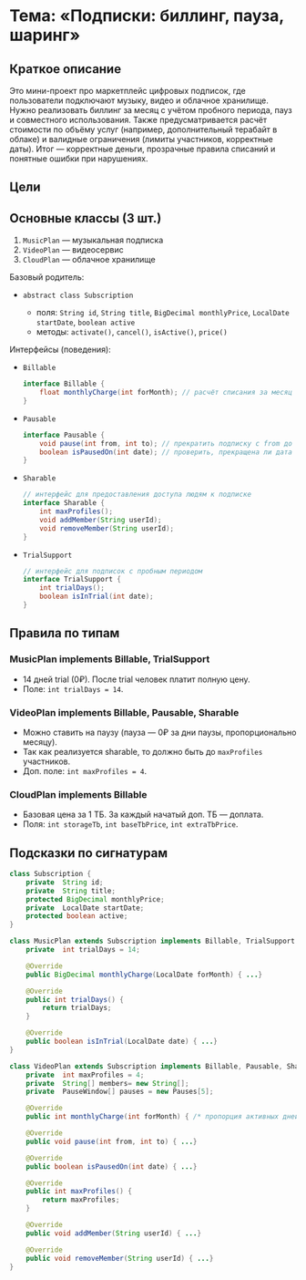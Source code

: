 # Тема: «Подписки: биллинг, пауза, шаринг»

## Краткое описание

Это мини-проект про маркетплейс цифровых подписок, где пользователи подключают музыку, видео и облачное хранилище. Нужно
реализовать биллинг за месяц с учётом пробного периода, пауз и совместного использования. Также предусматривается расчёт
стоимости по объёму услуг (например, дополнительный терабайт в облаке) и валидные ограничения (лимиты участников,
корректные даты). Итог — корректные деньги, прозрачные правила списаний и понятные ошибки при нарушениях.

## Цели

## Основные классы (3 шт.)

1. `MusicPlan` — музыкальная подписка
2. `VideoPlan` — видеосервис
3. `CloudPlan` — облачное хранилище

Базовый родитель:

* `abstract class Subscription`

    * поля: `String id`, `String title`, `BigDecimal monthlyPrice`, `LocalDate startDate`, `boolean active`
    * методы: `activate()`, `cancel()`, `isActive()`, `price()`

Интерфейсы (поведения):

* `Billable`

  ```java
  interface Billable {
      float monthlyCharge(int forMonth); // расчёт списания за месяц (с учётом статуса/скидок)
  }
  ```
* `Pausable`

  ```java
  interface Pausable {
      void pause(int from, int to); // прекратить подписку с from до to 
      boolean isPausedOn(int date); // проверить, прекращена ли дата на момент времени
  }
  ```
* `Sharable`

  ```java
  // интерфейс для предоставления доступа людям к подписке
  interface Sharable {
      int maxProfiles();
      void addMember(String userId);
      void removeMember(String userId);
  }
  ```
* `TrialSupport`

  ```java
  // интерфейс для подписок с пробным периодом
  interface TrialSupport {
      int trialDays();
      boolean isInTrial(int date);
  }
  ```

## Правила по типам

### MusicPlan implements Billable, TrialSupport

* 14 дней trial (0₽). После trial человек платит полную цену.
* Поле: `int trialDays = 14`.

### VideoPlan implements Billable, Pausable, Sharable

* Можно ставить на паузу (пауза — 0₽ за дни паузы, пропорционально месяцу).
* Так как реализуется sharable, то должно быть до `maxProfiles` участников.
* Доп. поле: `int maxProfiles = 4`.

### CloudPlan implements Billable

* Базовая цена за 1 ТБ. За каждый начатый доп. ТБ — доплата.
* Поля: `int storageTb`, `int baseTbPrice`, `int extraTbPrice`.

## Подсказки по сигнатурам

```java
class Subscription {
    private  String id;
    private  String title;
    protected BigDecimal monthlyPrice;
    private  LocalDate startDate;
    protected boolean active;
}

class MusicPlan extends Subscription implements Billable, TrialSupport {
    private  int trialDays = 14;

    @Override
    public BigDecimal monthlyCharge(LocalDate forMonth) { ...}

    @Override
    public int trialDays() {
        return trialDays;
    }

    @Override
    public boolean isInTrial(LocalDate date) { ...}
}

class VideoPlan extends Subscription implements Billable, Pausable, Sharable {
    private  int maxProfiles = 4;
    private  String[] members= new String[];
    private  PauseWindow[] pauses = new Pauses[5];

    @Override
    public int monthlyCharge(int forMonth) { /* пропорция активных дней */ }

    @Override
    public void pause(int from, int to) { ...}

    @Override
    public boolean isPausedOn(int date) { ...}

    @Override
    public int maxProfiles() {
        return maxProfiles;
    }

    @Override
    public void addMember(String userId) { ...}

    @Override
    public void removeMember(String userId) { ...}
}
```
